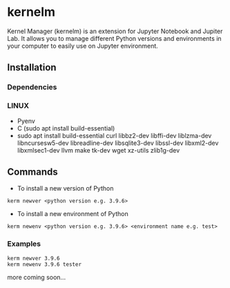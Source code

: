 # kernelm
Kernel Manager (kernelm) is an extension for Jupyter Notebook and Jupiter Lab. It allows you to manage different Python versions and environments in your computer to easily use on Jupyter environment.

## Installation

### Dependencies

### LINUX
- Pyenv
- C (sudo apt install build-essential)
- sudo apt install     build-essential     curl     libbz2-dev     libffi-dev     liblzma-dev     libncursesw5-dev     libreadline-dev     libsqlite3-dev     libssl-dev     libxml2-dev     libxmlsec1-dev     llvm     make     tk-dev     wget     xz-utils     zlib1g-dev


## Commands

- To install a new version of Python

```terminal
kerm newver <python version e.g. 3.9.6>
```
- To install a new environment of Python

```terminal
kerm newenv <python version e.g. 3.9.6> <environment name e.g. test>
```

### Examples

```terminal
kerm newver 3.9.6
kerm newenv 3.9.6 tester
```

more coming soon...


